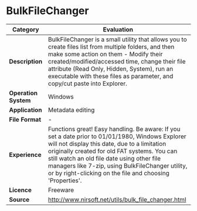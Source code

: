 # BulkFileChanger

| Category | Evaluation |
| --- | --- |
| **Description**  | BulkFileChanger is a small utility that allows you to create files list from multiple folders, and then make some action on them - Modify their created/modified/accessed time, change their file attribute (Read Only, Hidden, System), run an executable with these files as parameter, and copy/cut paste into Explorer. |
| **Operation System**  | Windows  |
| **Application**  | Metadata editing |
| **File Format** | - |
| **Experience** | Functions great! Easy handling. Be aware: If you set a date prior to 01/01/1980, Windows Explorer will not display this date, due to a limitation originally created for old FAT systems. You can still watch an old file date using other file managers like 7-zip, using BulkFileChanger utility, or by right-clicking on the file and choosing 'Properties'. |
| **Licence** | Freeware |
| **Source** | http://www.nirsoft.net/utils/bulk_file_changer.html |
